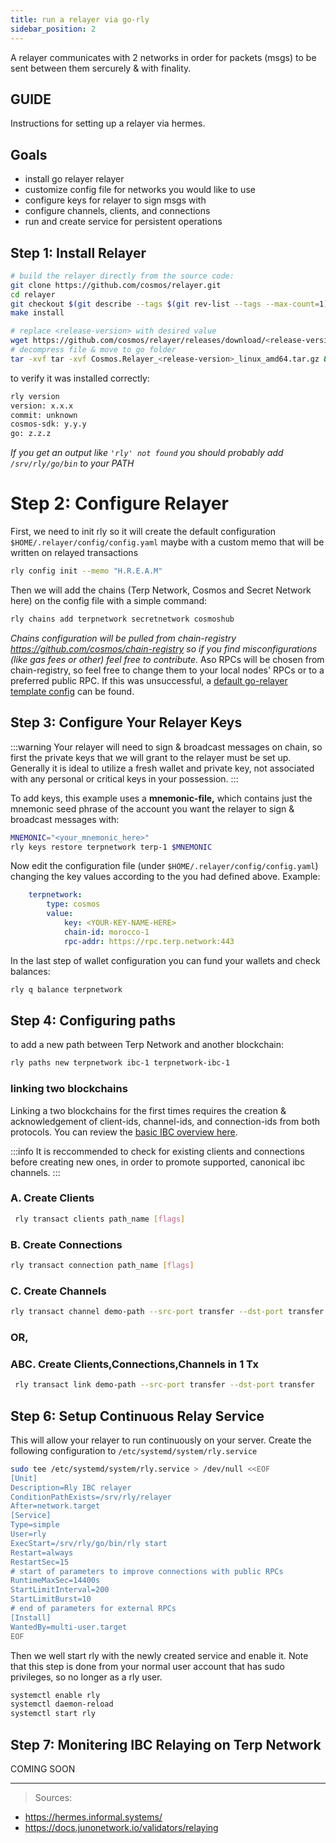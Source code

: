 ```yaml
---
title: run a relayer via go-rly
sidebar_position: 2
---
```


A relayer communicates with 2 networks in order for packets (msgs) to be sent between them sercurely & with finality.

## GUIDE
Instructions for setting up a relayer via hermes.

## Goals

- install go relayer relayer
- customize config file for networks you would like to use
- configure keys for relayer to sign msgs with
- configure channels, clients, and connections
- run and create service for persistent operations

## Step 1: Install Relayer

<Container>
<Tabs>
<TabItem value="source" label="source">

```sh
# build the relayer directly from the source code:
git clone https://github.com/cosmos/relayer.git
cd relayer
git checkout $(git describe --tags $(git rev-list --tags --max-count=1))
make install
```

</TabItem>
<TabItem value="release" label="release">

```bash
# replace <release-version> with desired value
wget https://github.com/cosmos/relayer/releases/download/<release-version>/Cosmos.Relayer_<release-version>_linux_amd64.tar.gz 
# decompress file & move to go folder
tar -xvf tar -xvf Cosmos.Relayer_<release-version>_linux_amd64.tar.gz && mv Cosmos\ Relayer_<release-version>_linux_amd64/rly ~/go/bin/
```
</TabItem>
</Tabs>
</Container>

to verify it was installed correctly:
```sh
rly version
version: x.x.x
commit: unknown
cosmos-sdk: y.y.y
go: z.z.z
```

*If you get an output like `'rly' not found` you should probably add `/srv/rly/go/bin` to your PATH*


# Step 2: Configure Relayer
First, we need to init rly so it will create the default configuration `$HOME/.relayer/config/config.yaml` maybe with a custom memo that will be written on relayed transactions

```bash
rly config init --memo "H.R.E.A.M"
```

Then we will add the chains (Terp Network, Cosmos and Secret Network here) on the config file with a simple command:

```bash
rly chains add terpnetwork secretnetwork cosmoshub
```

*Chains configuration will be pulled from chain-registry https://github.com/cosmos/chain-registry so if you find misconfigurations (like gas fees or other) feel free to contribute.*
Aso RPCs will be chosen from chain-registry, so feel free to change them to your local nodes' RPCs or to a preferred public RPC. If this was unsuccessful, a [default go-relayer template config](https://github.com/terpnetwork/networks/blob/main/mainnet/morocco-1/config/go-rly/TERP_X.toml) can be found.


## Step 3: Configure Your Relayer Keys

:::warning
Your relayer will need to sign & broadcast messages on chain, so first the private keys that we will grant to the relayer must be set up. Generally it is ideal to utilize a fresh wallet and private key, not associated with any personal or critical keys in your possession.
:::

To add keys, this example uses a **mnemonic-file,** which contains just the mnemonic seed phrase of the account you want the relayer to sign & broadcast messages with:

```bash
MNEMONIC="<your_mnemonic_here>"
rly keys restore terpnetwork terp-1 $MNEMONIC 
```

Now edit the configuration file (under `$HOME/.relayer/config/config.yaml`) changing the key values according to the you had defined above. Example:
```yaml
    terpnetwork:
        type: cosmos
        value:
            key: <YOUR-KEY-NAME-HERE>
            chain-id: morocco-1
            rpc-addr: https://rpc.terp.network:443

```
In the last step of wallet configuration you can fund your wallets and check balances:
```sh
rly q balance terpnetwork
```

## Step 4: Configuring paths
to add a new path between Terp Network and another blockchain:
```sh
rly paths new terpnetwork ibc-1 terpnetwork-ibc-1
```

### linking two blockchains
Linking a two blockchains for the first times requires the creation & acknowledgement of client-ids, channel-ids, and connection-ids from both protocols. You can review the [basic IBC overview here](./basic-ibc-overview).

:::info
It is reccommended to check for existing clients and connections before creating new ones, in order to promote supported, canonical ibc channels.
:::

### A. Create Clients 
```sh
 rly transact clients path_name [flags]
```
### B. Create Connections
```sh
rly transact connection path_name [flags]
```
### C. Create Channels
```sh
rly transact channel demo-path --src-port transfer --dst-port transfer --order unordered --version ics20-1
```

### OR,

### ABC. Create Clients,Connections,Channels in 1 Tx
```sh
 rly transact link demo-path --src-port transfer --dst-port transfer
```

## Step 6: Setup Continuous Relay Service
This will allow your relayer to run continuously on your server. 
Create the following configuration to `/etc/systemd/system/rly.service`
```sh
sudo tee /etc/systemd/system/rly.service > /dev/null <<EOF  
[Unit]
Description=Rly IBC relayer
ConditionPathExists=/srv/rly/relayer
After=network.target
[Service]
Type=simple
User=rly
ExecStart=/srv/rly/go/bin/rly start
Restart=always
RestartSec=15
# start of parameters to improve connections with public RPCs
RuntimeMaxSec=14400s
StartLimitInterval=200
StartLimitBurst=10
# end of parameters for external RPCs
[Install]
WantedBy=multi-user.target
EOF
```

Then we well start rly with the newly created service and enable it. Note that this step is done from your normal user account that has sudo privileges, so no longer as a rly user.

```sh
systemctl enable rly
systemctl daemon-reload
systemctl start rly
```

## Step 7: Monitering IBC Relaying on Terp Network
COMING SOON

___
> Sources:
* https://hermes.informal.systems/
* https://docs.junonetwork.io/validators/relaying
>